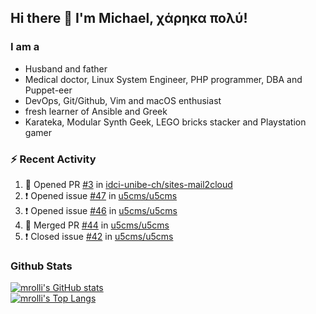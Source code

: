 ## Hi there 👋 I'm Michael, χάρηκα πολύ!

<!--
**mrolli/mrolli** is a ✨ _special_ ✨ repository because its `README.md` (this file) appears on your GitHub profile.

Here are some ideas to get you started:

- 🔭 I’m currently working on ...
- 🌱 I’m currently learning ...
- 👯 I’m looking to collaborate on ...
- 🤔 I’m looking for help with ...
- 💬 Ask me about ...
- 📫 How to reach me: ...
- 😄 Pronouns: ...
- ⚡ Fun fact: ...
-->

### I am a
- Husband and father
- Medical doctor, Linux System Engineer, PHP programmer, DBA and Puppet-eer
- DevOps, Git/Github, Vim and macOS enthusiast
- fresh learner of Ansible and Greek
- Karateka, Modular Synth Geek, LEGO bricks stacker and Playstation gamer 

### :zap: Recent Activity

<!--START_SECTION:activity-->
1. 💪 Opened PR [#3](https://github.com/idci-unibe-ch/sites-mail2cloud/pull/3) in [idci-unibe-ch/sites-mail2cloud](https://github.com/idci-unibe-ch/sites-mail2cloud)
2. ❗️ Opened issue [#47](https://github.com/u5cms/u5cms/issues/47) in [u5cms/u5cms](https://github.com/u5cms/u5cms)
3. ❗️ Opened issue [#46](https://github.com/u5cms/u5cms/issues/46) in [u5cms/u5cms](https://github.com/u5cms/u5cms)
4. 🎉 Merged PR [#44](https://github.com/u5cms/u5cms/pull/44) in [u5cms/u5cms](https://github.com/u5cms/u5cms)
5. ❗️ Closed issue [#42](https://github.com/u5cms/u5cms/issues/42) in [u5cms/u5cms](https://github.com/u5cms/u5cms)
<!--END_SECTION:activity-->

### Github Stats
[![mrolli's GitHub stats](https://github-readme-stats.vercel.app/api?username=mrolli&count_private=true&show_icons=true&theme=onedark)](https://github.com/anuraghazra/github-readme-stats)  
[![mrolli's Top Langs](https://github-readme-stats.vercel.app/api/top-langs/?username=mrolli&count_private=true&theme=onedark&hide=c%2B%2B,c,html,cmake,makefile&layout=compact)](https://github.com/anuraghazra/github-readme-stats)
